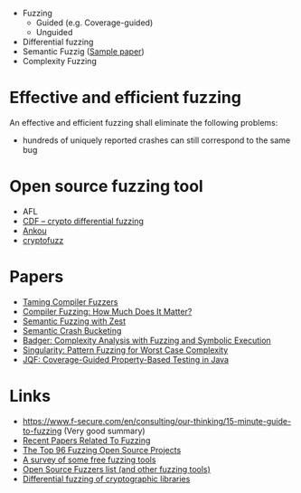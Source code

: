 
- Fuzzing
  - Guided (e.g. Coverage-guided)
  - Unguided
- Differential fuzzing
- Semantic Fuzzig ([Sample paper](https://arxiv.org/pdf/1812.00078.pdf))
- Complexity Fuzzing

# Effective and efficient fuzzing
An effective and efficient fuzzing shall eliminate the following problems:
- hundreds of uniquely reported crashes can still correspond to the same bug

# Open source fuzzing tool

- AFL
- [CDF – crypto differential fuzzing](https://github.com/kudelskisecurity/cdf)
- [Ankou](https://github.com/SoftSec-KAIST/Ankou)
- [cryptofuzz](https://github.com/guidovranken/cryptofuzz)

# Papers
- [Taming Compiler Fuzzers](http://web.engr.oregonstate.edu/~wongwe/papers/pdf/pldi13.pdf)
- [Compiler Fuzzing: How Much Does It Matter?](https://srg.doc.ic.ac.uk/files/papers/compilerbugs-oopsla-19.pdf)
- [Semantic Fuzzing with Zest](https://arxiv.org/pdf/1812.00078.pdf)
- [Semantic Crash Bucketing](http://www.cs.cmu.edu/~clegoues/docs/vantonder-ase2018.pdf)
- [Badger: Complexity Analysis with Fuzzing and Symbolic Execution](https://arxiv.org/pdf/1806.03283.pdf)
- [Singularity: Pattern Fuzzing for Worst Case Complexity](https://www.cs.utexas.edu/~isil/fse18.pdf)
- [JQF: Coverage-Guided Property-Based Testing in Java](https://people.eecs.berkeley.edu/~rohanpadhye/files/jqf-issta19.pdf)

# Links
- https://www.f-secure.com/en/consulting/our-thinking/15-minute-guide-to-fuzzing (Very good summary)
- [Recent Papers Related To Fuzzing](https://github.com/wcventure/FuzzingPaper)
- [The Top 96 Fuzzing Open Source Projects](https://awesomeopensource.com/projects/fuzzing)
- [A survey of some free fuzzing tools](https://lwn.net/Articles/744269/)
- [Open Source Fuzzers list (and other fuzzing tools)](https://www.peerlyst.com/posts/resource-open-source-fuzzers-list)
- [Differential fuzzing of cryptographic libraries](https://guidovranken.com/2019/05/14/differential-fuzzing-of-cryptographic-libraries/)
